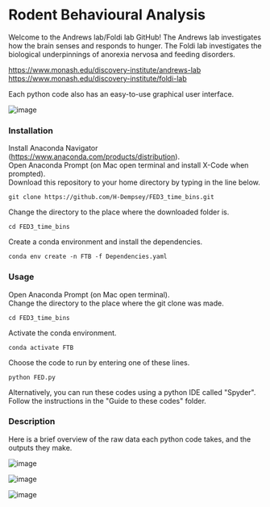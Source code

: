 # Rodent Behavioural Analysis

Welcome to the Andrews lab/Foldi lab GitHub! The Andrews lab investigates how the brain senses and responds to hunger. The Foldi lab investigates the biological underpinnings of anorexia nervosa and feeding disorders.

https://www.monash.edu/discovery-institute/andrews-lab <br>
https://www.monash.edu/discovery-institute/foldi-lab

Each python code also has an easy-to-use graphical user interface.

![image](https://user-images.githubusercontent.com/101311642/161454651-e48dec94-bdef-43a8-979c-bc1dbb9f827b.png)

### Installation

Install Anaconda Navigator (https://www.anaconda.com/products/distribution). <br>
Open Anaconda Prompt (on Mac open terminal and install X-Code when prompted). <br>
Download this repository to your home directory by typing in the line below.
```
git clone https://github.com/H-Dempsey/FED3_time_bins.git
```
Change the directory to the place where the downloaded folder is. <br>
```
cd FED3_time_bins
```

Create a conda environment and install the dependencies.
```
conda env create -n FTB -f Dependencies.yaml
```

### Usage
Open Anaconda Prompt (on Mac open terminal). <br>
Change the directory to the place where the git clone was made.
```
cd FED3_time_bins
```

Activate the conda environment.
```
conda activate FTB
```

Choose the code to run by entering one of these lines.
```
python FED.py
```

Alternatively, you can run these codes using a python IDE called "Spyder".
Follow the instructions in the "Guide to these codes" folder.

### Description

Here is a brief overview of the raw data each python code takes, and the outputs they make.

![image](https://user-images.githubusercontent.com/101311642/161454850-fadcbab8-23db-4d04-abf2-fb16b424b9dd.png)

![image](https://user-images.githubusercontent.com/101311642/161454859-3d0994e9-7039-482e-a576-a4e6ff8a943f.png)

![image](https://user-images.githubusercontent.com/101311642/182097493-7088d3b4-5090-4ced-8e0b-63516bf4e2a6.png)
